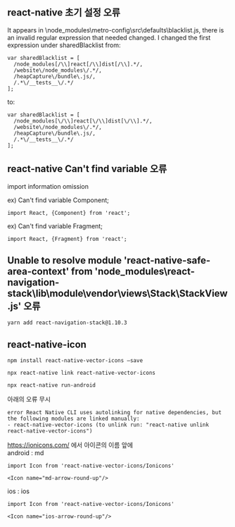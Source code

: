 ## react-native 초기 설정 오류


It appears in \node_modules\metro-config\src\defaults\blacklist.js, there is an invalid regular expression that needed changed. I changed the first expression under sharedBlacklist from:


```
var sharedBlacklist = [
  /node_modules[/\\]react[/\\]dist[/\\].*/,
  /website\/node_modules\/.*/,
  /heapCapture\/bundle\.js/,
  /.*\/__tests__\/.*/
];
```


to:


```
var sharedBlacklist = [
  /node_modules[\/\\]react[\/\\]dist[\/\\].*/,
  /website\/node_modules\/.*/,
  /heapCapture\/bundle\.js/,
  /.*\/__tests__\/.*/
];
```


## react-native Can't find variable 오류


import information omission


ex) Can't find variable Component;
```
import React, {Component} from 'react';
```

ex) Can't find variable Fragment;
```
import React, {Fragment} from 'react';
```


## Unable to resolve module 'react-native-safe-area-context' from 'node_modules\react-navigation-stack\lib\module\vendor\views\Stack\StackView.js' 오류


```
yarn add react-navigation-stack@1.10.3
```


## react-native-icon

```
npm install react-native-vector-icons —save

npx react-native link react-native-vector-icons

npx react-native run-android
```

아래의 오류 무시
```
error React Native CLI uses autolinking for native dependencies, but the following modules are linked manually:
- react-native-vector-icons (to unlink run: "react-native unlink react-native-vector-icons")
```

https://ionicons.com/ 에서 아이콘의 이름 앞에  
android : md
```
import Icon from 'react-native-vector-icons/Ionicons'

<Icon name="md-arrow-round-up"/>
```
ios : ios
```
import Icon from 'react-native-vector-icons/Ionicons'

<Icon name="ios-arrow-round-up"/>
```
